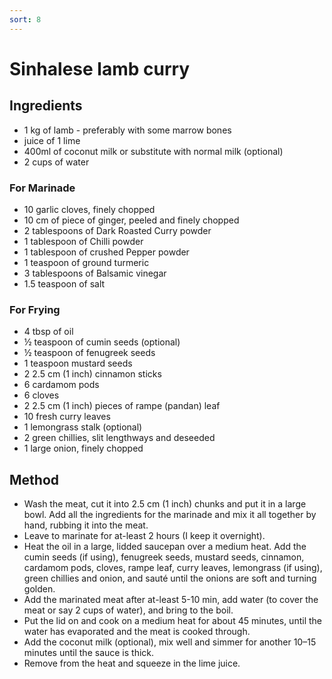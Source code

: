 ```yaml
---
sort: 8
---
```


# Sinhalese lamb curry

## Ingredients

* 1 kg of lamb - preferably with some marrow bones
* juice of 1 lime
* 400ml of coconut milk or substitute with normal milk (optional)
* 2 cups of water

### For Marinade
* 10 garlic cloves, finely chopped
* 10 cm of piece of ginger, peeled and finely chopped
* 2 tablespoons of Dark Roasted Curry powder
* 1 tablespoon of Chilli powder
* 1 tablespoon of crushed Pepper powder
* 1 teaspoon of ground turmeric
* 3 tablespoons of Balsamic vinegar
* 1.5 teaspoon of salt

### For Frying
* 4 tbsp of oil
* ½ teaspoon of cumin seeds (optional)
* ½ teaspoon of fenugreek seeds
* 1 teaspoon mustard seeds
* 2 2.5 cm (1 inch) cinnamon sticks
* 6 cardamom pods
* 6 cloves
* 2 2.5 cm (1 inch) pieces of rampe (pandan) leaf
* 10 fresh curry leaves
* 1 lemongrass stalk (optional)
* 2 green chillies, slit lengthways and deseeded
* 1 large onion, finely chopped

## Method

* Wash the meat, cut it into 2.5 cm (1 inch) chunks and put it in a large bowl. Add all the ingredients for the marinade and mix it all together by hand, rubbing it into the meat.
* Leave to marinate for at-least 2 hours (I keep it overnight).
* Heat the oil in a large, lidded saucepan over a medium heat. Add the cumin seeds (if using), fenugreek seeds, mustard seeds, cinnamon, cardamom pods, cloves, rampe leaf, curry leaves, lemongrass (if using), green chillies and onion, and sauté until the onions are soft and turning golden.
* Add the marinated meat after at-least 5-10 min, add water (to cover the meat or say 2 cups of water), and bring to the boil.
* Put the lid on and cook on a medium heat for about 45 minutes, until the water has evaporated and the meat is cooked through.
* Add the coconut milk (optional), mix well and simmer for another 10–15 minutes until the sauce is thick.
* Remove from the heat and squeeze in the lime juice.

